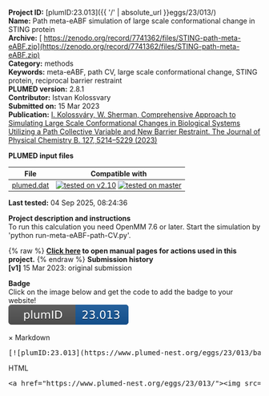 **Project ID:** [plumID:23.013]({{ '/' | absolute_url }}eggs/23/013/)  
**Name:**  Path meta-eABF simulation of large scale conformational change in STING protein  
**Archive:** [ https://zenodo.org/record/7741362/files/STING-path-meta-eABF.zip](https://zenodo.org/record/7741362/files/STING-path-meta-eABF.zip)  
**Category:**  methods  
**Keywords:**  meta-eABF, path CV, large scale conformational change, STING protein, reciprocal barrier restraint  
**PLUMED version:**  2.8.1  
**Contributor:**  Istvan Kolossvary  
**Submitted on:** 15 Mar 2023  
**Publication:** [I. Kolossváry, W. Sherman, Comprehensive Approach to Simulating Large Scale Conformational Changes in Biological Systems Utilizing a Path Collective Variable and New Barrier Restraint. The Journal of Physical Chemistry B. 127, 5214–5229 (2023)](http://dx.doi.org/10.1021/acs.jpcb.3c02028)  
  
**PLUMED input files**  
  
| File     | Compatible with |  
|:--------:|:--------:|  
| [plumed.dat](./data/plumed.dat.md) |  [![tested on v2.10](https://img.shields.io/badge/v2.10-passing-green.svg)](data/plumed.dat.plumed.stderr) [![tested on master](https://img.shields.io/badge/master-passing-green.svg)](data/plumed.dat.plumed_master.stderr) |  
  
**Last tested:**  04 Sep 2025, 08:24:36
  
**Project description and instructions**  
To run this calculation you need OpenMM 7.6 or later. Start the simulation by 'python run-meta-eABF-path-CV.py'.
  
{% raw %}
<b><a href="https://www.plumed.org/doc-master/user-doc/html/actionlist/?actions=DRR,METAD,CUSTOM,BIASVALUE,PRINT,LOWER_WALLS,FLUSH,PATHMSD,TIME,UPPER_WALLS,UNITS" target="_blank">Click here</a> to open manual pages for actions used in this project.</b>
{% endraw %}
**Submission history**  
**[v1]** 15 Mar 2023: original submission  
  
**Badge**  
Click on the image below and get the code to add the badge to your website!  
<img src="./badge.svg" alt="plumeDnest:23.013" id="myBtn" class="badge">
<div id="myModal" class="modal">
  <div class="modal-content">
    <span class="close">&times;</span>
    Markdown<pre>[![plumID:23.013](https://www.plumed-nest.org/eggs/23/013/badge.svg)](https://www.plumed-nest.org/eggs/23/013/)</pre>
    HTML<pre>&lt;a href="https://www.plumed-nest.org/eggs/23/013/"&gt;&lt;img src="https://www.plumed-nest.org/eggs/23/013/badge.svg" alt="plumID:23.013"&gt;&lt;/a&gt;</pre>
  </div>
</div>
